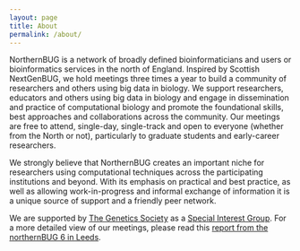 ```yaml
---
layout: page
title: About
permalink: /about/
---
```


NorthernBUG is a network of broadly defined bioinformaticians and users or bioinformatics services in the north of England. Inspired by Scottish NextGenBUG, we hold meetings three times a year to build a community of researchers and others using big data in biology. We support researchers, educators and others using big data in biology and engage in dissemination and practice of computational biology and promote the foundational skills, best approaches and collaborations across the community. Our meetings are free to attend, single-day, single-track and open to everyone (whether from the North or not), particularly to graduate students and early-career researchers.

We strongly believe that NorthernBUG creates an important niche for researchers using computational techniques across the participating institutions and beyond. With its emphasis on practical and best practice, as well as allowing work-in-progress and informal exchange of information it is a unique source of support and a friendly peer network.

We are supported by [The Genetics Society](https://genetics.org.uk) as a [Special Interest Group](https://genetics.org.uk/events_categories/special-interest-groups/). For a more detailed view of our meetings, please read this [report from the northernBUG 6 in Leeds](assets/nbug_gensoc_meeting_report.pdf).
